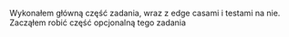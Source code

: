 Wykonałem główną część zadania, wraz z edge casami i testami na nie. Zacząłem robić część opcjonalną tego zadania